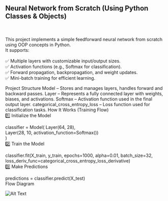 <h2>Neural Network from Scratch (Using Python Classes & Objects)</h2><br>
<h1Overview</h1><br>
This project implements a simple feedforward neural network from scratch using OOP concepts in Python.<br> It supports:<br><br>
✅ Multiple layers with customizable input/output sizes.<br>
✅ Activation functions (e.g., Softmax for classification).<br>
✅ Forward propagation, backpropagation, and weight updates.<br>
✅ Mini-batch training for efficient learning.<br>

Project Structure
Model – Stores and manages layers, handles forward and backward passes.
Layer – Represents a fully connected layer with weights, biases, and activations.
Softmax – Activation function used in the final output layer.
categorical_cross_entropy_loss – Loss function used for classification tasks.
How It Works (Training Flow) <br>
1️⃣ Initialize the Model

classifier = Model(
    Layer(64, 28),  
    Layer(28, 10, activation_function=Softmax())  
) <br>
2️⃣ Train the Model

classifier.fit(X_train, y_train, epochs=1000, alpha=0.01, batch_size=32, loss_deriv_func=categorical_cross_entropy_loss_derivative) <br>
3️⃣ Make Predictions

predictions = classifier.predict(X_test) <br>
Flow Diagram

![Alt Text](https://github.com/Coolcoder009/NeuralNetworks-Scratch/blob/main/Flow/Neural%20Network.png?raw=true)
